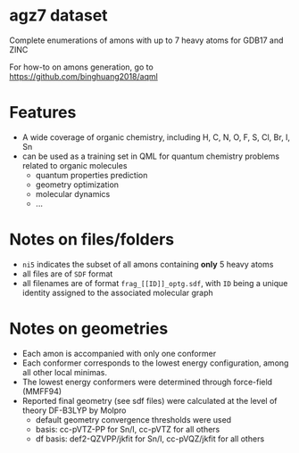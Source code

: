 # agz7 dataset 
Complete enumerations of amons with up to 7 heavy atoms for GDB17 and ZINC

For how-to on amons generation, go to https://github.com/binghuang2018/aqml

# Features
- A wide coverage of organic chemistry, including H, C, N, O, F, S, Cl, Br, I, Sn
- can be used as a training set in QML for quantum chemistry problems related to organic molecules
  - quantum properties prediction
  - geometry optimization
  - molecular dynamics 
  - ...

# Notes on files/folders 
- `ni5` indicates the subset of all amons containing **__only__** 5 heavy atoms
- all files are of `SDF` format
- all filenames are of format `frag_[[ID]]_optg.sdf`, with `ID` being a unique identity assigned to the associated molecular graph


# Notes on geometries
- Each amon is accompanied with only one conformer
- Each conformer corresponds to the lowest energy configuration, among all other local minimas.
- The lowest energy conformers were determined through force-field (MMFF94)
- Reported final geometry (see sdf files) were calculated at the level of theory DF-B3LYP by Molpro
  - default geometry convergence thresholds were used
  - basis: cc-pVTZ-PP for Sn/I, cc-pVTZ for all others
  - df basis: def2-QZVPP/jkfit for Sn/I, cc-pVQZ/jkfit for all others
  
